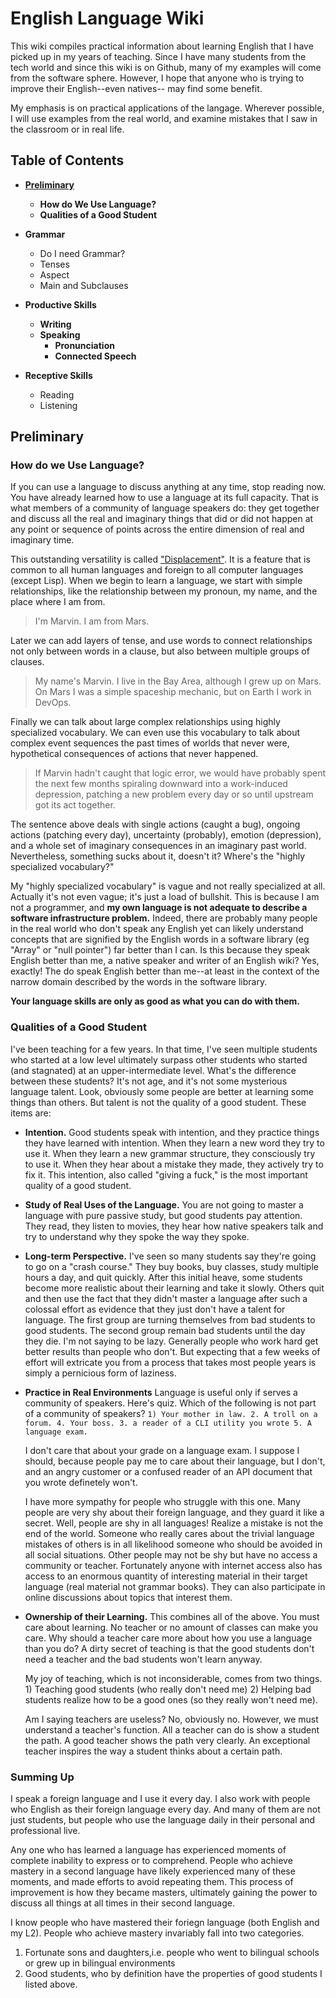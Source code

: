 # English Language Wiki

This wiki compiles practical information about learning English that I have
picked up in my years of teaching. Since I have many students from the tech
world and since this wiki is on Github, many of my examples will come from the
software sphere. However, I hope that anyone who is trying to improve their
English--even natives-- may find some benefit. 


My emphasis is on practical applications of the langage. Wherever possible, I
will use examples from the real world, and examine mistakes that I saw in the
classroom or in real life.



## Table of Contents
* [**Preliminary**](https://github.com/MattDodsonEnglish/English-Learning-Wiki/blob/master/README.md#preliminary)
  * **How do We Use Language?**
  * **Qualities of a Good Student**
* **Grammar**
   * Do I need Grammar?
   * Tenses
   * Aspect
   * Main and Subclauses
   
* **Productive Skills**
  * **Writing**
  * **Speaking**
    * **Pronunciation**
    * **Connected Speech**
* **Receptive Skills**
   * Reading
   * Listening

## Preliminary

### How do we Use Language?

If you can use a language to discuss anything at any time, stop reading now. You
have already learned how to use a language at its full capacity. That is what
members of a community of language speakers do: they get together and
discuss all the real and imaginary things that did or did not happen at any
point or sequence of points across the entire dimension of real and imaginary time. 

This outstanding versatility is called
["Displacement"](https://en.wikipedia.org/wiki/Displacement_(linguistics)). It
is a feature that is common to all human languages and foreign to all computer
languages (except Lisp). When we begin to learn a language, we start with simple
relationships, like the relationship between my pronoun, my name, and the place
where I am from.

>I'm Marvin. I am from Mars.

Later we can add layers of tense, and use words to connect relationships not
only between words in a clause, but also between multiple groups of clauses.

>My name's Marvin. I live in the Bay Area, although I grew up on Mars. On Mars I
>was a simple spaceship mechanic, but on Earth I work in DevOps.

Finally we can talk about large complex relationships using highly specialized
vocabulary. We can even use this vocabulary to talk about complex event
sequences the past times of worlds that never were, hypothetical consequences
of actions that never happened.

>If Marvin hadn't caught that logic error, we would have probably spent the next
few months spiraling downward into a work-induced depression, patching a new
problem every day or so until upstream got its act together.

The sentence above deals with single actions (caught a bug), ongoing actions
(patching every day), uncertainty (probably), emotion (depression), and a whole
set of imaginary consequences in an imaginary past world. Nevertheless,
something sucks about it, doesn't it? Where's the "highly specialized vocabulary?"

My "highly specialized vocabulary" is vague and not really
specialized at all. Actually it's not even vague; it's just a load of bullshit.
This is because I am not a programmer, and **my own
language is not adequate to describe a software infrastructure problem.** Indeed,
there are probably many people in the real world who don't speak any English yet
can likely understand concepts that are signified by the English words in a
software library (eg "Array" or "null pointer") far better than I can. Is this
because they speak English better than me, a native speaker and writer of an
English wiki?  Yes, exactly! The do speak English better than me--at least in
the context of the narrow domain described by the words in the software library.

**Your language skills are only as good as what you can do with them.**

### Qualities of a Good Student

I've been teaching for a few years. In that time, I've seen multiple students who started
at a low level ultimately surpass other students who started (and stagnated) at
an upper-intermediate level. What's the difference between these students? It's
not age, and it's not some mysterious language talent. Look, obviously some
people are better at learning some things than others. But talent is not the
quality of a good student. These items are:

* **Intention.** Good students speak with intention, and they practice things
  they have learned with intention. When they learn a new word they try to use
  it. When they learn a new grammar structure, they consciously try to use it.
  When they hear about a mistake they made, they actively try to fix it. This
  intention, also called "giving a fuck," is the most important quality of a
  good student. 

* **Study of Real Uses of the Language.** You are not going to master a language
  with pure passive study, but good students pay attention. They read, they
  listen to movies, they hear how native speakers talk and try to understand
  why they spoke the way they spoke.

* **Long-term Perspective.**
  I've seen so many students say they're going to go
  on a "crash course." They buy books, buy classes, study multiple hours a day,
  and quit quickly. After this initial heave, some students become more
  realistic about their learning and take it slowly. Others quit and then use
  the fact that they didn't master a language after such a colossal effort as
  evidence that they just don't have a talent for language. The first group are
  turning themselves from bad students to good students. The second group remain
  bad students until the day they die. I'm not saying to be lazy. Generally
  people who work hard get better results than people who don't. But expecting
  that a few weeks of effort will extricate you from a process that takes most
  people years is simply a pernicious form of laziness. 

* **Practice in Real Environments** Language is useful only if serves a
  community of speakers. Here's quiz. Which of the following is not part of a
  community of speakers? 
   `1) Your mother in law. 2. A troll on a forum. 4. Your boss. 3. a reader of a
       CLI utility you wrote 5. A language exam.`
  
  I don't care that about your grade on a language exam. I suppose I should,
  because people pay me to care about their language, but I don't, and 
  an angry customer
  or a confused reader of an API document that you wrote definetely won't.

  I have more sympathy for people who struggle with this one.
  Many people are very shy about their
  foreign language, and they guard it like a secret. Well, people are shy
  in all languages! Realize a
  mistake is not the end of the world. Someone who really cares about the
  trivial language mistakes of others is in all likelihood someone who should be
  avoided in all social situations. Other people may not be shy
  but have no access a community or
  teacher. Fortunately anyone with internet access also has access to an
  enormous quantity of interesting material in their target language (real
  material not grammar books). They can also participate in online discussions
  about topics that interest them.

* **Ownership of their Learning.** This combines all of the above. You must
    care about learning. No teacher or no amount of classes can make you care.
    Why should a teacher care more about how you use a language than you do? A dirty secret of teaching is that the good students don't need a teacher and
    the bad students won't learn anyway. 
    
    My joy of teaching, which is not inconsiderable, comes from two things. 1) Teaching
    good students (who really don't need me) 2) Helping bad students realize how to be a good ones
    (so they really won't need me). 

    Am I saying teachers are useless? No, obviously no. However, we
    must understand a teacher's function. All a teacher can do is show a student
    the path. A good
    teacher shows the path very clearly. An exceptional teacher inspires the
    way a student thinks about a certain path.
  

### Summing Up  
  I speak a foreign language and I use it every day. I also work
  with people who English as their foreign language every day. And
  many of them are not just students, but people who use the language 
  daily in their personal and professional live.
  
  Any one who has learned a language has experienced moments
  of complete inability to express or to comprehend. People
  who achieve mastery in a second language have likely experienced many of these
  moments, and made efforts to avoid repeating them. This process of improvement
  is how they became masters, ultimately gaining the power
  to discuss all things at all times in their second language.
  
  I know people who have mastered their foriegn language (both English and my L2).
  People who achieve mastery invariably fall into two categories.
  1. Fortunate sons and daughters,i.e. people who went to bilingual
  schools or grew up in bilingual environments 
  2. Good students, who by definition have the properties of good students I
     listed above.
